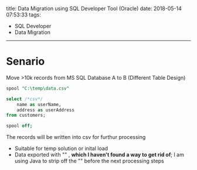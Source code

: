 title: Data Migration using SQL Developer Tool (Oracle)
date: 2018-05-14 07:53:33
tags:
- SQL Developer
- Data Migration
---

# Senario

Move >10k records from MS SQL Database A to B (Different Table Design)

```sql
spool "C:\temp\data.csv"

select /*csv*/
    name as userName,
    address as userAddress
from customers;

spool off;
```

The records will be written into csv for furthur processing

* Suitable for temp solution or inital load
* Data exported with "" , __which I haven't found a way to get rid of__; I am using Java to strip off the "" before the next processing steps
